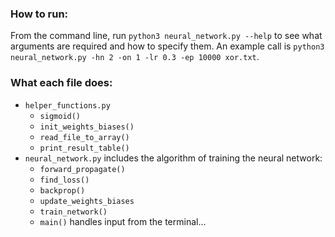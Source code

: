 ### How to run:
From the command line, run ```python3 neural_network.py --help``` to see what arguments are required and how to specify them. 
An example call is ```python3 neural_network.py -hn 2 -on 1 -lr 0.3 -ep 10000 xor.txt```. 

### What each file does:
* ```helper_functions.py```
  * ```sigmoid()```
  * ```init_weights_biases()```
  * ```read_file_to_array()```
  * ```print_result_table()```
* ```neural_network.py``` includes the algorithm of training the neural network:
  * ```forward_propagate()```
  * ```find_loss()```
  * ```backprop()```
  * ```update_weights_biases```
  * ```train_network()```
  * ```main()``` handles input from the terminal...
